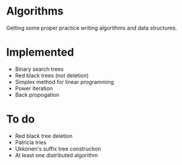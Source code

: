 # Algorithms
Getting some proper practice writing algorithms and data structures.

# Implemented
- Binary search trees
- Red black trees (not deletion)
- Simplex method for linear programming
- Power iteration
- Back propogation

# To do
- Red black tree deletion
- Patricia tries
- Ukkonen's suffix tree construction
- At least one distributed algorithm

